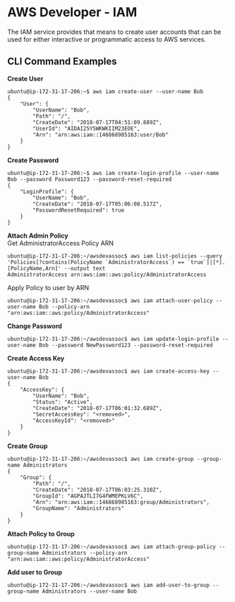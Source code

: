 # AWS Developer - IAM

The IAM service provides that means to create user accounts that can be used for either interactive or programmatic access to AWS services.

## CLI Command Examples
**Create User**
```
ubuntu@ip-172-31-17-206:~$ aws iam create-user --user-name Bob  
{  
    "User": {  
        "UserName": "Bob",   
        "Path": "/",   
        "CreateDate": "2018-07-17T04:51:09.889Z",   
        "UserId": "AIDAI25Y5WKWKIIM23EOE",   
        "Arn": "arn:aws:iam::146868985163:user/Bob"  
    }  
}
```    

**Create Password**
```
ubuntu@ip-172-31-17-206:~$ aws iam create-login-profile --user-name Bob --password Password123 --password-reset-required
{
    "LoginProfile": {
        "UserName": "Bob", 
        "CreateDate": "2018-07-17T05:06:08.517Z", 
        "PasswordResetRequired": true
    }
}
```

**Attach Admin Policy**  
Get AdministratorAccess Policy ARN  
```
ubuntu@ip-172-31-17-206:~/awsdevassoc$ aws iam list-policies --query 'Policies[?contains(PolicyName `AdministratorAccess`) == `true`]|[*].[PolicyName,Arn]' --output text  
AdministratorAccess	arn:aws:iam::aws:policy/AdministratorAccess  
```
Apply Policy to user by ARN  
```
ubuntu@ip-172-31-17-206:~/awsdevassoc$ aws iam attach-user-policy --user-name Bob --policy-arn "arn:aws:iam::aws:policy/AdministratorAccess"  
```

**Change Password**
```
ubuntu@ip-172-31-17-206:~/awsdevassoc$ aws iam update-login-profile --user-name Bob --password NewPassword123 --password-reset-required  
```

**Create Access Key**
```
ubuntu@ip-172-31-17-206:~/awsdevassoc$ aws iam create-access-key --user-name Bob   
{   
    "AccessKey": {   
        "UserName": "Bob",    
        "Status": "Active",    
        "CreateDate": "2018-07-17T06:01:32.689Z",    
        "SecretAccessKey": "<removed>",    
        "AccessKeyId": "<removed>"   
    }   
}   
```

**Create Group**
```
ubuntu@ip-172-31-17-206:~/awsdevassoc$ aws iam create-group --group-name Administrators   
{   
    "Group": {   
        "Path": "/",    
        "CreateDate": "2018-07-17T06:03:25.310Z",    
        "GroupId": "AGPAJTLI7G4FWMEPKLV6C",    
        "Arn": "arn:aws:iam::146868985163:group/Administrators",    
        "GroupName": "Administrators"   
    }   
}   
```

**Attach Policy to Group**  
```
ubuntu@ip-172-31-17-206:~/awsdevassoc$ aws iam attach-group-policy --group-name Administrators --policy-arn "arn:aws:iam::aws:policy/AdministratorAccess"  
```

**Add user to Group**  
```
ubuntu@ip-172-31-17-206:~/awsdevassoc$ aws iam add-user-to-group --group-name Administrators --user-name Bob  
```
